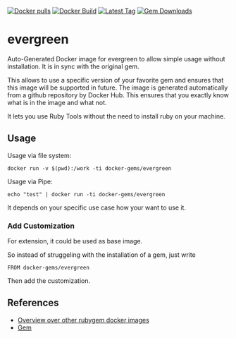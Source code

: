 [![Docker pulls](https://img.shields.io/docker/pulls/rubygem/evergreen.svg)](https://hub.docker.com/r/rubygem/evergreen/)
[![Docker Build](https://img.shields.io/docker/automated/rubygem/evergreen.svg)](https://hub.docker.com/r/rubygem/evergreen/)
[![Latest Tag](https://img.shields.io/github/tag/docker-rubygem/evergreen.svg)](https://hub.docker.com/r/rubygem/evergreen/)
[![Gem Downloads](https://img.shields.io/gem/dt/evergreen.svg)](https://rubygems.org/gems/evergreen/)
# evergreen

Auto-Generated Docker image for evergreen to allow simple usage without installation.
It is in sync with the original gem.

This allows to use a specific version of your favorite gem and ensures that this image will be supported in future.
The image is generated automatically from a github repository by Docker Hub.
This ensures that you exactly know what is in the image and what not.

It lets you use Ruby Tools without the need to install ruby on your machine.

## Usage

Usage via file system:

`docker run -v $(pwd):/work -ti docker-gems/evergreen`

Usage via Pipe:

`echo "test" | docker run -ti docker-gems/evergreen`

It depends on your specific use case how your want to use it.

### Add Customization

For extension, it could be used as base image.

So instead of struggeling with the installation of a gem, just write

`FROM docker-gems/evergreen`

Then add the customization.

## References

 - [Overview over other rubygem docker images](https://github.com/thinkbot/docker-rubygem)
 - [Gem](https://rubygems.org/gems/evergreen/)
